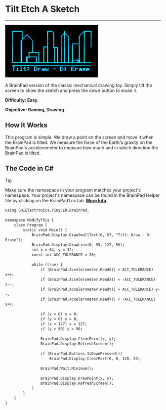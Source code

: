 # Tilt Etch A Sketch
---
![Tilt Etch A Sketch](images/tilt-etch-a-sketch.gif)

A BrainPad version of the classic mechanical drawing toy. Simply tilt the screen to show the sketch and press the down button to erase it.

**Difficulty: Easy.**

**Objective: Gaming, Drawing.**

## How It Works
This program is simple. We draw a point on the screen and move it when the BrainPad is tilted. We measure the force of the Earth's gravity on the BrainPad's accelerometer to measure how much and in which direction the BrainPad is tilted.

## The Code in C#
> [!Tip]
> Make sure the namespace in your program matches your project's namespace.  Your project's namespace can be found in the BrainPad Helper file by clicking on the BrainPad1.cs tab.  [**More Info**](../go-beyond/csharp/intro.md#a-few-words-about-namespaces).

```
using GHIElectronics.TinyCLR.BrainPad;

namespace ModifyThis {
    class Program {
        static void Main() {
            BrainPad.Display.DrawSmallText(0, 57, "Tilt: Draw - D: Erase");
            BrainPad.Display.DrawLine(0, 55, 127, 55);
            int x = 64, y = 32;
            const int ACC_TOLERANCE = 20;

            while (true) {
                if (BrainPad.Accelerometer.ReadX() > ACC_TOLERANCE) x++;
                if (BrainPad.Accelerometer.ReadX() < -ACC_TOLERANCE) x--;
                if (BrainPad.Accelerometer.ReadY() > ACC_TOLERANCE) y--;
                if (BrainPad.Accelerometer.ReadY() < -ACC_TOLERANCE) y++;

                if (x < 0) x = 0;
                if (y < 0) y = 0;
                if (x > 127) x = 127;
                if (y > 50) y = 50;

                BrainPad.Display.ClearPoint(x, y);
                BrainPad.Display.RefreshScreen();

                if (BrainPad.Buttons.IsDownPressed())
                    BrainPad.Display.ClearPart(0, 0, 128, 55);

                BrainPad.Wait.Minimum();

                BrainPad.Display.DrawPoint(x, y);
                BrainPad.Display.RefreshScreen();
            }
        }
    }
}

```
